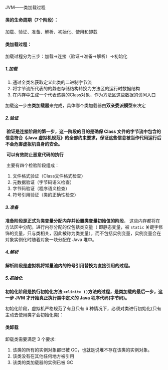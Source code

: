 JVM——类加载过程

#### 类的生命周期（7个阶段）：

加载、验证、准备、解析、初始化、使用和卸载

#### 类加载过程：

加载过程分为三步：加载->连接（验证->准备->解析）->初始化

##### 1.加载

1. 通过全类名获取定义此类的二进制字节流
2. 将字节流所代表的的静态存储结构转换为方法区的运行时数据结构
3. 在内存中生成一个代表该类的Class对象，作为方法区这些数据的访问入口

​	加载这一步由**类加载器**来完成，具体哪个类加载器由**双亲委派模型**来决定

##### 2.验证

​	**验证是连接阶段的第一步，这一阶段的目的是确保 Class 文件的字节流中包含的信息符合《Java 虚拟机规范》的全部约束要求，保证这些信息被当作代码运行后不会危害虚拟机自身的安全。**

​	**可以有效防止恶意代码的执行**

​	主要有四个检验阶段组成：

1. 文件格式验证（Class文件格式检查）
2. 元数据验证（字节码语义检查）
3. 字节码验证（程序语义检查）
4. 符号引用验证（类的正确性检查）

##### 3.准备

​	**准备阶段是正式为类变量分配内存并设置类变量初始值的阶段**， 这些内存都将在方法区中分配。进行内存分配的仅包括类变量（ 即静态变量，被 `static` 关键字修饰的变量，只与类相关，因此被称为类变量），而不包括实例变量，实例变量会在对象实例化时随着对象一块分配在 Java 堆中。

##### 4.解析

**解析阶段是虚拟机将常量池内的符号引用替换为直接引用的过程。** 

##### 5.初始化

**初始化阶段是执行初始化方法 `<clinit> ()`方法的过程，是类加载的最后一步，这一步 JVM 才开始真正执行类中定义的 Java 程序代码(字节码)。**

初始化阶段，虚拟机严格规范了有且只有 6 种情况下，必须对类进行初始化(只有主动去使用类才会初始化类)：



#### 类卸载

卸载类需要满足 3 个要求:

1. 该类的所有的实例对象都已被 GC，也就是说堆不存在该类的实例对象。
2. 该类没有在其他任何地方被引用
3. 该类的类加载器的实例已被 GC